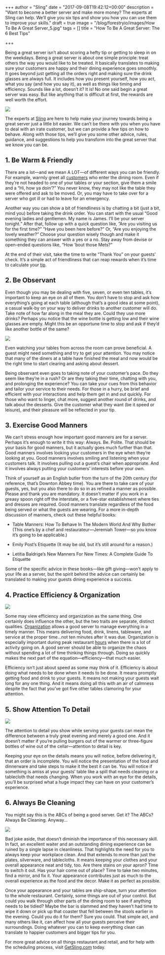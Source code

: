 +++
author = "Sling"
date = "2017-09-08T19:42:12+00:00"
description = "Want to become a better server and make more money? The experts at Sling can help. We’ll give you six tips and show you how you can use them to improve your skills."
draft = true
image = "/blog/forestryio/images/How To Be A Great Server_5.jpg"
tags = []
title = "How To Be A Great Server: The 6 Best Tips"

+++


Being a great server isn’t about scoring a hefty tip or getting to sleep in on the weekdays. Being a great server is about one simple principle: treat others the way you would like to be treated. It basically translates to making sure your customers are happy and their dining experience goes smoothly. It goes beyond just getting all the orders right and making sure the drink glasses are always full. It includes how you present yourself, how you act, what you say (and how you say it), as well as things like timing and efficiency. Sounds like a lot, doesn’t it? It is! No one said begin a great server was easy. But like anything that is difficult at first, the rewards are well worth the effort.

![](/blog/forestryio/images/How%20To%20Be%20A%20Great%20Server_5.jpg)

The experts at [Sling](https://getsling.com/) are here to help make your journey towards being a great server just a little bit easier. We can’t be there with you when you have to deal with an irate customer, but we can provide a few tips on how to behave. Along with those tips, we’ll give you some other advice, rules, guidance, and suggestions to help you transform into the great server that we know you can be.

## 1. Be Warm & Friendly

There are a lot—and we mean A LOT—of different ways you can be friendly. For example, warmly greet all [customers](https://getsling.com/blog/post/customer-service-skills/) who enter the dining room. Even if they’re not headed to one of your tables or your section, give them a smile and a “Hi, how ya doin’?” You never know, they may not like the table they were offered and ask to be moved. Or, you may have to take over for a server who got ill or had to leave for an emergency.

Another way you can show a bit of friendliness is by chatting a bit (just a bit, mind you) before taking the drink order. You can start with the usual “Good evening ladies and gentlemen. My name is James. I’ll be your server tonight.” After that, follow up with a quick question like, ”Are you visiting us for the first time?” “Have you been here before?” Or, “Are you enjoying the lovely weather?” Choose your question wisely though and make it something they can answer with a yes or a no. Stay away from devise or open-ended questions like, “How ‘bout those Mets?”

At the end of their visit, take the time to write “Thank You” on your guests’ check. It’s a simple act of friendliness that can reap rewards when it’s time to calculate your [tip](https://getsling.com/blog/post/tip-jar-ideas/).

## 2. Be Observant

Even though you may be dealing with five, seven, or even ten tables, it’s important to keep an eye on all of them. You don’t have to stop and ask how everything’s going at each table (although that’s a good idea at some point), a casual walk-by on your way to deliver drinks to another customer will do. Take note of how far along in the meal they are. Could they use more drinks? Perhaps you notice that the wine bottle is getting low and their wine glasses are empty. Might this be an opportune time to stop and ask if they’d like another bottle of the same?

![](/blog/forestryio/images/How%20To%20Be%20A%20Great%20Server_2.jpg)

Even watching your tables from across the room can prove beneficial. A guest might need something and try to get your attention. You may notice that many of the diners at a table have finished the meal and now would be the right time to start clearing and asking about dessert.

Being observant even goes to taking note of your customer’s pace. Do they seem like they’re in a rush? Or are they taking their time, chatting with you, and prolonging the experience? You can take your cues from this behavior and tailor your service to their needs. For those in a hurry, be brief and efficient with your interactions and help them get in and out quickly. For those who want to linger, chat more, suggest another round of drinks, and talk about the desserts. Give the customer what they want (be it speed or leisure), and their pleasure will be reflected in your tip.

## 3. Exercise Good Manners

We can’t stress enough how important good manners are for a server. Perhaps it’s enough to write it this way: Always. Be. Polite. That should be your basis for good manners, but it actually goes much further than that. Good manners involves looking your customers in the eye when they’re looking at you. Good manners involves smiling and listening when your customers talk. It involves pulling out a guest’s chair when appropriate. And it involves always putting your customers’ interests before your own.

Think of yourself as an English butler from the turn of the 20th century (for reference, that’s Downton Abbey time). You are there to take care of your guests, yes, but you also there to do so in as refined a manner as possible. Please and thank you are mandatory. It doesn’t matter if you work in a greasy spoon right off the interstate, or a five-star establishment where ties and dresses are required. Good manners translate regardless of the food being served or what the guests are wearing. For a more in-depth discussion of manners, check out these helpful books:

* Table Manners: How To Behave In The Modern World And Why Bother (This one’s by a chef and restaurateur—Jeremiah Tower—so you know it’s going to be applicable.)

* Emily Post’s Etiquette (It may be old, but it’s still around for a reason.)

* Letitia Baldrige’s New Manners For New Times: A Complete Guide To Etiquette

Some of the specific advice in these books—like gift giving—won’t apply to your life as a server, but the spirit behind the advice can certainly be translated to making your guests dining experience a success.

## 4. Practice Efficiency & Organization

![](/blog/forestryio/images/How%20To%20Be%20A%20Great%20Server_3.jpg)

Some may view efficiency and organization as the same thing. One certainly does influence the other, but the two traits are separate, distinct qualities. [Organization](https://getsling.com/blog/post/3-top-tips-to-stay-organized-in-a-fast-paced-job/) allows a good server to manage everything in a timely manner. This means delivering food, drink, linens, tableware, and service at the proper time...not ten minutes after it was due. Organization is especially important during peak restaurant [hours](https://getsling.com/blog/post/time-kill-9-5/) when there is a lot of activity going on. A good server should be able to organize the chaos without spending a lot of time thinking things through. Doing so quickly makes the next part of the equation—efficiency—that much easier.

Efficiency isn’t just about speed as some may think of it. Efficiency is about doing what needs to be done when it needs to be done. It means promptly getting food and drink to your guests. It means not making your guests wait long for any one thing. And it means doing all this with an air of calmness despite the fact that you’ve got five other tables clamoring for your attention.

## 5. Show Attention To Detail

![](/blog/forestryio/images/How%20To%20Be%20A%20Great%20Server_4.jpg)

The attention to detail you show while serving your guests can mean the difference between a truly great evening and merely a good one. And it doesn’t matter if you’re pulling burgers out of the warmer or three-figure bottles of wine out of the cellar—attention to detail is key.

Keeping your eye on the details means you will notice, before delivering it, that an order is incomplete. You will notice the presentation of the food and dinnerware and take steps to make it the best it can be. You will notice if something is amiss at your guests’ table like a spill that needs cleaning or a tablecloth that needs changing. When you work with an eye for the details, you’ll be surprised what a huge impact they can have on your customer’s experience.

## 6. Always Be Cleaning

You might say this is the ABCs of being a good server. Get it? The ABCs? Always Be Cleaning. Anyway…

![](/blog/forestryio/images/How%20To%20Be%20A%20Great%20Server_1.jpg)

Bad joke aside, that doesn’t diminish the importance of this necessary skill. In fact, an excellent waiter and an outstanding dining experience can be ruined by a single lapse in cleanliness. That highlights the need for you to always keep your workplace clean. And that extends to more than just the plates, silverware, and tablecloths. It means keeping your clothes and your overall appearance neat and tidy, too. Are there stains on your apron? Time to switch it out. Has your hair come out of place? Time to take two minutes, find a mirror, and fix it. Your appearance contributes just as much to the overall experience as the food and the decor. Make it as perfect as possible.

Once your appearance and your tables are ship-shape, turn your attention to the whole restaurant. Certainly, some things are out of your control. But could you walk through other parts of the dining room to see if anything needs to be tidied? Maybe the bar is slammed and they haven’t had time to wipe it down or pick up that coaster that fell between the stools earlier in the evening. Could you do it for them? Sure you could. That simple act, and many others like it, can affect how all your guests perceive their surroundings. Doing whatever you can to keep everything clean can translate to happier customers and bigger tips for you.

For more great advice on all things restaurant and retail, and for help with the scheduling process, visit [GetSling.com](https://getsling.com/blog/) today.
